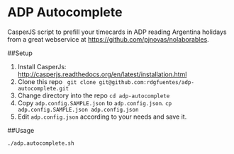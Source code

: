 # ADP Autocomplete
CasperJS script to prefill your timecards in ADP reading Argentina holidays from a great webservice at https://github.com/pjnovas/nolaborables.

##Setup
1. Install CasperJs: http://casperjs.readthedocs.org/en/latest/installation.html
2. Clone this repo ``` git clone git@github.com:rdgfuentes/adp-autocomplete.git```
3. Change directory into the repo ```cd adp-autocomplete```
4. Copy ```adp.config.SAMPLE.json``` to ```adp.config.json```. ```cp adp.config.SAMPLE.json adp.config.json```
5. Edit ```adp.config.json``` according to your needs and save it.


##Usage
```
./adp.autocomplete.sh
```